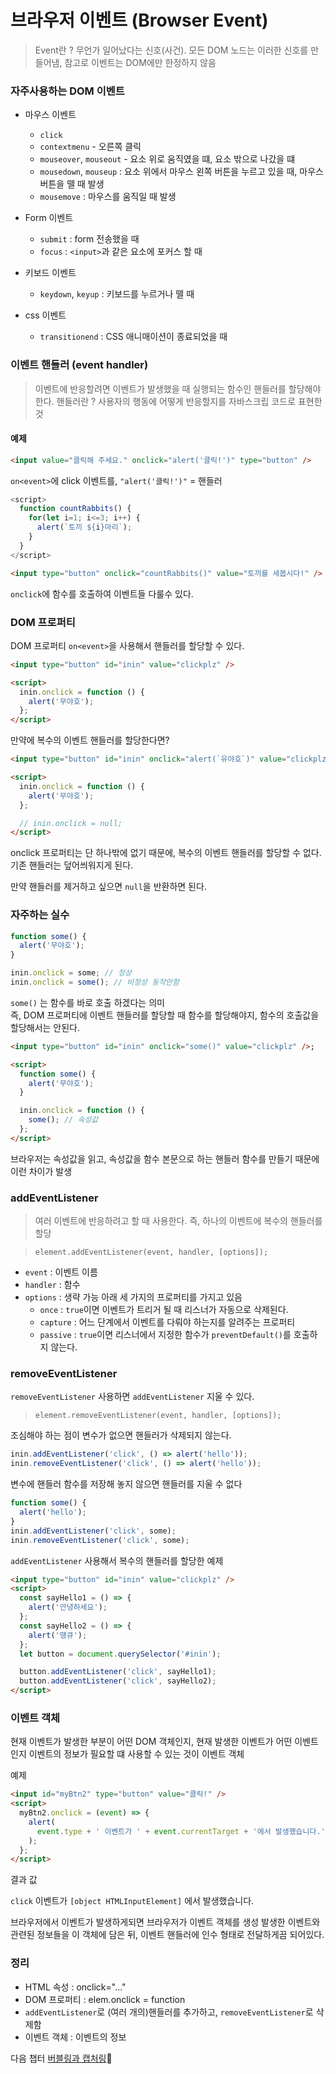 # 브라우저 이벤트 (Browser Event)

> Event란 ? 무언가 일어났다는 신호(사건). 모든 DOM 노드는 이러한 신호를 만들어냄, 참고로 이벤트는 DOM에만 한정하지 않음

### 자주사용하는 DOM 이벤트

- 마우스 이벤트
  - `click`
  - `contextmenu` - 오른쪽 클릭
  - `mouseover`, `mouseout` - 요소 위로 움직였을 떄, 요소 밖으로 나갔을 떄
  - `mousedown`, `mouseup` : 요소 위에서 마우스 왼쪽 버튼을 누르고 있을 때, 마우스 버튼을 뗄 때 발생
  - `mousemove` : 마우스를 움직일 때 발생
- Form 이벤트
  - `submit` : form 전송했을 때
  - `focus` : `<input>`과 같은 요소에 포커스 할 때
- 키보드 이벤트
  - `keydown`, `keyup` : 키보드를 누르거나 뗄 때
- css 이벤트

  - `transitionend` : CSS 애니매이션이 종료되었을 때

### 이벤트 핸들러 (event handler)

> 이벤트에 반응할려면 이벤트가 발생했을 때 실행되는 함수인 핸들러를 할당해야 한다.
> 핸들러란 ? 사용자의 행동에 어떻게 반응할지를 자바스크립 코드로 표현한 것

#### 예제

```html
<input value="클릭해 주세요." onclick="alert('클릭!')" type="button" />
```

`on<event>`에 click 이벤트를, `"alert('클릭!')"` = 핸들러

```js
<script>
  function countRabbits() {
    for(let i=1; i<=3; i++) {
      alert(`토끼 ${i}마리`);
    }
  }
</script>
```

```html
<input type="button" onclick="countRabbits()" value="토끼를 세봅시다!" />
```

`onclick`에 함수를 호출하여 이벤트들 다룰수 있다.

### DOM 프로퍼티

DOM 프로퍼티 `on<event>`을 사용해서 핸들러를 할당할 수 있다.

```html
<input type="button" id="inin" value="clickplz" />

<script>
  inin.onclick = function () {
    alert('무야호');
  };
</script>
```

만약에 복수의 이벤트 핸들러를 할당한다면?

```html
<input type="button" id="inin" onclick="alert(`유야호`)" value="clickplz" />

<script>
  inin.onclick = function () {
    alert('무야호');
  };

  // inin.onclick = null;
</script>
```

onclick 프로퍼티는 단 하나밖에 없기 때문에, 복수의 이벤트 핸들러를 할당할 수 없다. 기존 핸들러는 덮어씌워지게 된다.

만약 핸들러를 제거하고 싶으면 `null`을 반환하면 된다.

### 자주하는 실수

```js
function some() {
  alert('무야호');
}

inin.onclick = some; // 정상
inin.onclick = some(); // 비정상 동작안함
```

`some()` 는 함수를 바로 호출 하겠다는 의미  
즉, DOM 프로퍼티에 이벤트 핸들러를 할당할 때 함수를 할당해야지, 함수의 호출값을 할당해서는 안된다.

```html
<input type="button" id="inin" onclick="some()" value="clickplz" />;

<script>
  function some() {
    alert('무야호');
  }

  inin.onclick = function () {
    some(); // 속성값
  };
</script>
```

브라우저는 속성값을 읽고, 속성값을 함수 본문으로 하는 핸들러 함수를 만들기 때문에 이런 차이가 발생

### addEventListener

> 여러 이벤트에 반응하려고 할 때 사용한다. 즉, 하나의 이벤트에 복수의 핸들러를 할당

> `element.addEventListener(event, handler, [options]);`

- `event` : 이벤트 이름
- `handler` : 함수
- `options` : 생략 가능 아래 세 가지의 프로퍼티를 가지고 있음
  - `once` : `true`이면 이벤트가 트리거 될 때 리스너가 자동으로 삭제된다.
  - `capture` : 어느 단계에서 이벤트를 다뤄야 하는지를 알려주는 프로퍼티
  - `passive` : `true`이면 리스너에서 지정한 함수가 `preventDefault()`를 호출하지 않는다.

### removeEventListener

`removeEventListener` 사용하면 `addEventListener` 지울 수 있다.

> `element.removeEventListener(event, handler, [options]);`

조심해야 하는 점이 변수가 없으면 핸들러가 삭제되지 않는다.

```js
inin.addEventListener('click', () => alert('hello'));
inin.removeEventListener('click', () => alert('hello'));
```

변수에 핸들러 함수를 저장해 놓지 않으면 핸들러를 지울 수 없다

```js
function some() {
  alert('hello');
}
inin.addEventListener('click', some);
inin.removeEventListener('click', some);
```

`addEventListener` 사용해서 복수의 핸들러를 할당한 예제

```html
<input type="button" id="inin" value="clickplz" />
<script>
  const sayHello1 = () => {
    alert('안녕하세요');
  };
  const sayHello2 = () => {
    alert('떙큐');
  };
  let button = document.querySelector('#inin');

  button.addEventListener('click', sayHello1);
  button.addEventListener('click', sayHello2);
</script>
```

### 이벤트 객체

현재 이벤트가 발생한 부분이 어떤 DOM 객체인지, 현재 발생한 이벤트가 어떤 이벤트인지 이벤트의 정보가 필요할 떄 사용할 수 있는 것이 이벤트 객체

예제

```html
<input id="myBtn2" type="button" value="클릭!" />
<script>
  myBtn2.onclick = (event) => {
    alert(
      event.type + ' 이벤트가 ' + event.currentTarget + '에서 발생했습니다.'
    );
  };
</script>
```

결과 값

`click` 이벤트가 `[object HTMLInputElement]` 에서 발생했습니다.

브라우저에서 이벤트가 발생하게되면 브라우저가 이벤트 객체를 생성
발생한 이벤트와 관련된 정보들을 이 객체에 담은 뒤, 이벤트 핸들러에 인수 형태로 전달하게끔 되어있다.

### 정리

- HTML 속성 : onclick="..."
- DOM 프로퍼티 : elem.onclick = function
- `addEventListener`로 (여러 개의)핸들러를 추가하고, `removeEventListener`로 삭제함
- 이벤트 객체 : 이벤트의 정보

다음 챕터 [버블링과 캡처링](https://github.com/wooritech/wooricamp-2th/blob/main/js/sangwon/study08_bubbleCapture.md)🎵
